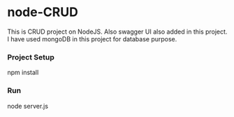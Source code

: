 # node-CRUD

This is CRUD project on NodeJS. Also swagger UI also added in this project. I have used mongoDB in this project for database purpose.

### Project Setup

npm install

### Run

node server.js
